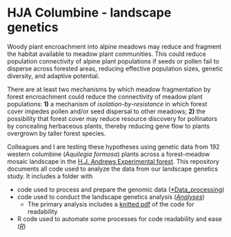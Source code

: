 HJA Columbine - landscape genetics
================

Woody plant encroachment into alpine meadows may reduce and fragment the habitat available to meadow plant communities. This could reduce population connectivity of alpine plant populations if seeds or pollen fail to disperse across forested areas, reducing effective population sizes, genetic diversity, and adaptive potential.

There are at least two mechanisms by which meadow fragmentation by forest encroachment could reduce the connectivity of meadow plant populations: **1)** a mechanism of *isolation-by-resistance* in which forest cover impedes pollen and/or seed dispersal to other meadows; **2)** the possibility that forest cover may reduce resource discovery for pollinators by concealing herbaceous plants, thereby reducing gene flow to plants overgrown by taller forest species.

Colleagues and I are testing these hypotheses using genetic data from 192 western columbine (*Aquilegia formosa*) plants across a forest-meadow mosaic landscape in the [H.J. Andrews
Experimental forest](https://andrewsforest.oregonstate.edu/). This repository documents all code used to analyze the data from our landscape genetics study. It includes a folder with

  - code used to process and prepare the genomic data
  ([*Data_processing](https://github.com/Dusty-Gannon/HJA_Columbine_landscape_genetics/tree/master/Data_processing))
  - code used to conduct the landscape genetics analysis
    ([*Analyses*](https://github.com/Dusty-Gannon/HJA_Columbine_landscape_genetics/tree/master/Analyses))
      - The primary analysis includes a [knitted pdf](https://github.com/Dusty-Gannon/HJA_Columbine_landscape_genetics/blob/master/Analyses/Edgeweight_estimation_gendist.pdf) of the code for readability
  - R code used to automate some processes for code readability and ease
    ([*R*](https://github.com/Dusty-Gannon/HJA_Columbine_landscape_genetics/tree/master/R))
    
    
    
    
